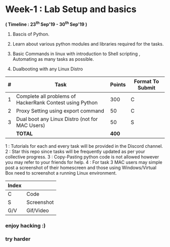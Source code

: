 # Week-1 : Lab Setup and basics

**( Timeline : 23<sup>th</sup> Sep'19 - 30<sup>th</sup> Sep'19 )**
 
1. Bascis of Python.

2. Learn about various python modules and libraries required for the tasks.

2. Basic Commands in linux with introduction to Shell scripting , Automating as many tasks as possible.

3. Dualbooting with any Linux Distro

|#| Task		| Points	|	Format To Submit	|
|--| ------------- 	| -------------	|	-------------------		|
|1| Complete all problems of HackerRank Contest using Python | 300  |	C	|
|2| Proxy Setting using export command  | 50  |		C	|
|3| Dual boot any Linux Distro (not for MAC Users)  | 50  |		S	|
|| **TOTAL** 	| **400**	|

1 : Tutorials for each and every task will be provided in the Discord channel.
2 : Star this repo since tasks will be frequently updated as per your collective progress.
3 : Copy-Pasting python code is not allowed however you may refer to your friends for help.
4 : For task 3 MAC users may simple post a screenshot of their homescreen and those using Windows/Virtual Box need to screenshot a running Linux environment. 

Index	|	|
--------|-------|
C	| Code	|
S	| Screenshot	|
G/V	| Gif/Video	|


### enjoy hacking :)
### try harder

